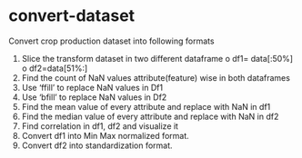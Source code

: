 # convert-dataset
Convert crop production dataset into following formats

1. Slice the transform dataset in two different dataframe
o df1= data[:50%]
o df2=data[51%:]
2. Find the count of NaN values attribute(feature) wise in both dataframes
3. Use ‘ffill’ to replace NaN values in Df1
4. Use ‘bfill’ to replace NaN values in Df2
5. Find the mean value of every attribute and replace with NaN in df1
6. Find the median value of every attribute and replace with NaN in df2
7. Find correlation in df1, df2 and visualize it
8. Convert df1 into Min Max normalized format.
9. Convert df2 into standardization format.
